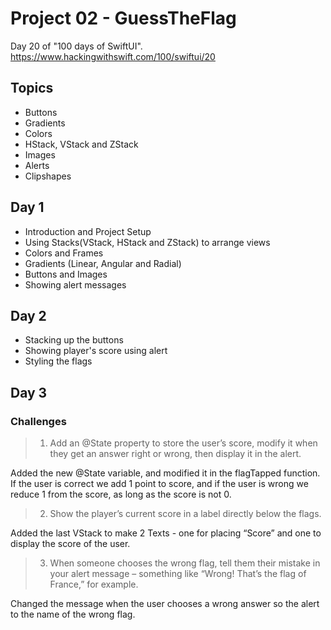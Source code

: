# Project 02 - GuessTheFlag

  Day 20 of "100 days of SwiftUI".
  https://www.hackingwithswift.com/100/swiftui/20

## Topics

- Buttons
- Gradients
- Colors
- HStack, VStack and ZStack
- Images
- Alerts
- Clipshapes

## Day 1

- Introduction and Project Setup
- Using Stacks(VStack, HStack and ZStack) to arrange views
- Colors and Frames
- Gradients (Linear, Angular and Radial)
- Buttons and Images
- Showing alert messages

## Day 2

- Stacking up the buttons 
- Showing player's score using alert
- Styling the flags

## Day 3

### Challenges

>1. Add an @State property to store the user’s score, modify it when they get an answer right or wrong, then display it in the alert.

Added the new @State variable, and modified it in the flagTapped function. If the user is correct we add 1 point to score, and if the user is wrong we reduce 1 from the score, as long as the score is not 0.

>2. Show the player’s current score in a label directly below the flags.

Added the last VStack to make 2 Texts - one for placing “Score” and one to display the score of the user.

>3. When someone chooses the wrong flag, tell them their mistake in your alert message – something like “Wrong! That’s the flag of France,” for example.

Changed the message when the user chooses a wrong answer so the alert to the name of the wrong flag.
